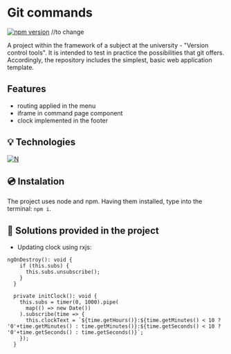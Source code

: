 # Git commands
[![npm version][2]][3] //to change

A project within the framework of a subject at the university - "Version control tools". It is intended to test in practice the possibilities that git offers. Accordingly, the repository includes the simplest, basic web application template.

## Features

- routing applied in the menu
- iframe in command page component
- clock implemented in the footer

## 💡 Technologies
[![N](https://camo.githubusercontent.com/29026b68c52288230bf32bc2268e47e5c3b81dba23106fb062fcc0541f8e9529/68747470733a2f2f696d672e736869656c64732e696f2f62616467652f416e67756c61722d4444303033313f7374796c653d666f722d7468652d6261646765266c6f676f3d616e67756c6172266c6f676f436f6c6f723d7768697465)](https://angular.io/)

## 💿 Instalation
The project uses node and npm. Having them installed, type into the terminal: ```npm i```.

## 👀 Solutions provided in the project
- Updating clock using rxjs:
```
ngOnDestroy(): void {
    if (this.subs) {
      this.subs.unsubscribe();
    }
  }

  private initClock(): void {
    this.subs = timer(0, 1000).pipe(
      map(() => new Date())
    ).subscribe(time => {
      this.clockText = `${time.getHours()}:${time.getMinutes() < 10 ? '0'+time.getMinutes() : time.getMinutes()}:${time.getSeconds() < 10 ? '0'+time.getSeconds() : time.getSeconds()}`;
    });
  }
```

[2]: https://img.shields.io/npm/v/github-standard-labels.svg?style=flat-square
[3]: https://npmjs.org/package/github-standard-labels
